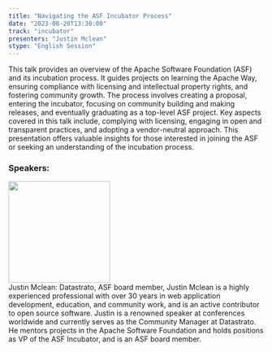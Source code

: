 ```yaml
---
title: "Navigating the ASF Incubator Process"
date: "2023-08-20T13:30:00" 
track: "incubator"
presenters: "Justin Mclean"
stype: "English Session"
---
```

This talk provides an overview of the Apache Software Foundation (ASF) and its incubation process. It guides projects on learning the Apache Way, ensuring compliance with licensing and intellectual property rights, and fostering community growth. The process involves creating a proposal, entering the incubator, focusing on community building and making releases, and eventually graduating as a top-level ASF project. Key aspects covered in this talk include, complying with licensing, engaging in open and transparent practices, and adopting a vendor-neutral approach. This presentation offers valuable insights for those interested in joining the ASF or seeking an understanding of the incubation process.
 ### Speakers: 
 <img src="https://img.bagevent.com/resource/20230626/1527002301016.jpg" width="200" /><br>Justin Mclean: Datastrato, ASF board member, Justin Mclean is a highly experienced professional with over 30 years in web application development, education, and community work, and is an active contributor to open source software. Justin is a renowned speaker at conferences worldwide and currently serves as the Community Manager at Datastrato. He mentors projects in the Apache Software Foundation and holds positions as VP of the ASF Incubator, and is an ASF board member.
 <br><br>